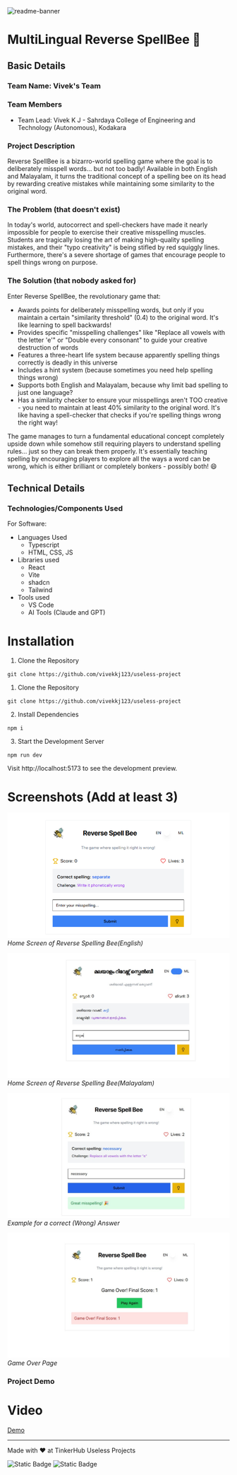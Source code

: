 <img width="1280" alt="readme-banner" src="https://github.com/user-attachments/assets/35332e92-44cb-425b-9dff-27bcf1023c6c">

# MultiLingual Reverse SpellBee 🐝


## Basic Details
### Team Name: Vivek's Team


### Team Members
- Team Lead: Vivek K J - Sahrdaya College of Engineering and Technology (Autonomous), Kodakara

### Project Description
Reverse SpellBee is a bizarro-world spelling game where the goal is to deliberately misspell words... but not too badly! Available in both English and Malayalam, it turns the traditional concept of a spelling bee on its head by rewarding creative mistakes while maintaining some similarity to the original word.

### The Problem (that doesn't exist)
In today's world, autocorrect and spell-checkers have made it nearly impossible for people to exercise their creative misspelling muscles. Students are tragically losing the art of making high-quality spelling mistakes, and their "typo creativity" is being stifled by red squiggly lines. Furthermore, there's a severe shortage of games that encourage people to spell things wrong on purpose.

### The Solution (that nobody asked for)
Enter Reverse SpellBee, the revolutionary game that:

- Awards points for deliberately misspelling words, but only if you maintain a certain "similarity threshold" (0.4) to the original word. It's like learning to spell backwards!
- Provides specific "misspelling challenges" like "Replace all vowels with the letter 'e'" or "Double every consonant" to guide your creative destruction of words
- Features a three-heart life system because apparently spelling things correctly is deadly in this universe
- Includes a hint system (because sometimes you need help spelling things wrong)
- Supports both English and Malayalam, because why limit bad spelling to just one language?
- Has a similarity checker to ensure your misspellings aren't TOO creative - you need to maintain at least 40% similarity to the original word. It's like having a spell-checker that checks if you're spelling things wrong the right way!

The game manages to turn a fundamental educational concept completely upside down while somehow still requiring players to understand spelling rules... just so they can break them properly. It's essentially teaching spelling by encouraging players to explore all the ways a word can be wrong, which is either brilliant or completely bonkers - possibly both! 😄
## Technical Details
### Technologies/Components Used
For Software:
- Languages Used
  - Typescript
  - HTML, CSS, JS
- Libraries used
  - React
  - Vite
  - shadcn
  - Tailwind
- Tools used
  - VS Code
  - AI Tools (Claude and GPT)

# Installation

1. Clone the Repository

```
git clone https://github.com/vivekkj123/useless-project
```

1. Clone the Repository

```
git clone https://github.com/vivekkj123/useless-project
```

2. Install Dependencies

```
npm i
```

3. Start the Development Server

```
npm run dev
```
Visit http://localhost:5173 to see the development preview.


# Screenshots (Add at least 3)
![Home Screen](./doc/Screenshot-4.png)
*Home Screen of Reverse Spelling Bee(English)*

![Home Screen](./doc/Screenshot-3.jpg)
*Home Screen of Reverse Spelling Bee(Malayalam)*

![Correct (Wrong) Answer](./doc/Screenshot-2.jpg)
*Example for a correct (Wrong) Answer*

![Game Over](./doc/Screenshot-1.jpg)
*Game Over Page*




### Project Demo
# Video
[Demo](https://youtu.be/O20yBC2WkdU)

---
Made with ❤️ at TinkerHub Useless Projects 

![Static Badge](https://img.shields.io/badge/TinkerHub-24?color=%23000000&link=https%3A%2F%2Fwww.tinkerhub.org%2F)
![Static Badge](https://img.shields.io/badge/UselessProject--24-24?link=https%3A%2F%2Fwww.tinkerhub.org%2Fevents%2FQ2Q1TQKX6Q%2FUseless%2520Projects)



